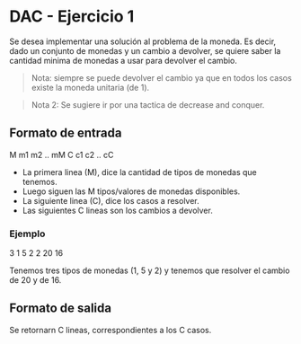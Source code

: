 # DAC - Ejercicio 1
Se desea implementar una solución al problema de la moneda. Es decir, dado un conjunto de monedas y un cambio a devolver, se quiere saber la cantidad minima de monedas a usar para devolver el cambio.

> Nota: siempre se puede devolver el cambio ya que en todos los casos existe la moneda unitaria (de 1).

> Nota 2: Se sugiere ir por una tactica de decrease and conquer.

## Formato de entrada
M
m1
m2
..
mM
C
c1
c2
..
cC

* La primera linea (M), dice la cantidad de tipos de monedas que tenemos.
* Luego siguen las M tipos/valores de monedas disponibles.
* La siguiente linea (C), dice los casos a resolver.
* Las siguientes C lineas son los cambios a devolver.

### Ejemplo 
3
1
5
2
2
20
16

Tenemos tres tipos de monedas (1, 5 y 2) y tenemos que resolver el cambio de 20 y de 16.

## Formato de salida
Se retornarn C lineas, correspondientes a los C casos.
